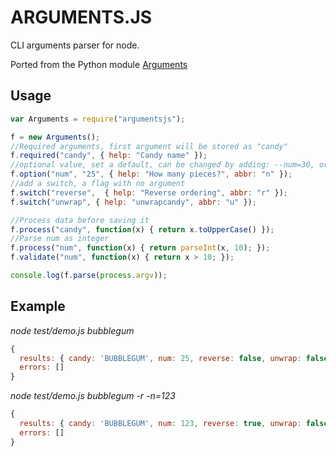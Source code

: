 # ARGUMENTS.JS

CLI arguments parser for node.

Ported from the Python module [Arguments](https://github.com/oskarnyqvist/arguments "Arguments python")


## Usage

```javascript
var Arguments = require("argumentsjs");

f = new Arguments();
//Required arguments, first argument will be stored as "candy"
f.required("candy", { help: "Candy name" });
//optional value, set a default, can be changed by adding: --num=30, or -n=30
f.option("num", "25", { help: "How many pieces?", abbr: "n" });
//add a switch, a flag with no argument
f.switch("reverse",  { help: "Reverse ordering", abbr: "r" });
f.switch("unwrap", { help: "unwrapcandy", abbr: "u" });

//Process data before saving it
f.process("candy", function(x) { return x.toUpperCase() });
//Parse num as integer
f.process("num", function(x) { return parseInt(x, 10); });
f.validate("num", function(x) { return x > 10; });

console.log(f.parse(process.argv));
```

## Example

*node test/demo.js bubblegum*

```javascript
{
  results: { candy: 'BUBBLEGUM', num: 25, reverse: false, unwrap: false },
  errors: []
}
```

*node test/demo.js bubblegum -r -n=123*

```javascript
{
  results: { candy: 'BUBBLEGUM', num: 123, reverse: true, unwrap: false },
  errors: []
}
```
